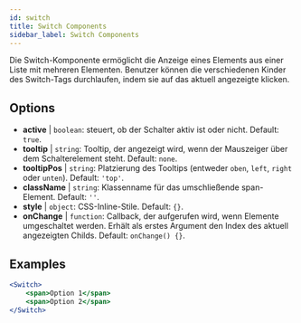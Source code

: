 ```yaml
---
id: switch
title: Switch Components
sidebar_label: Switch Components
---
```


Die Switch-Komponente ermöglicht die Anzeige eines Elements aus einer Liste mit mehreren Elementen. Benutzer können die verschiedenen Kinder des Switch-Tags durchlaufen, indem sie auf das aktuell angezeigte klicken.

## Options

* __active__ | `boolean`: steuert, ob der Schalter aktiv ist oder nicht. Default: `true`.
* __tooltip__ | `string`: Tooltip, der angezeigt wird, wenn der Mauszeiger über dem Schalterelement steht. Default: `none`.
* __tooltipPos__ | `string`: Platzierung des Tooltips (entweder `oben`, `left`, `right` oder `unten`). Default: `'top'`.
* __className__ | `string`: Klassenname für das umschließende span-Element. Default: `''`.
* __style__ | `object`: CSS-Inline-Stile. Default: `{}`.
* __onChange__ | `function`: Callback, der aufgerufen wird, wenn Elemente umgeschaltet werden. Erhält als erstes Argument den Index des aktuell angezeigten Childs. Default: `onChange() {}`.


## Examples

```jsx live
<Switch>
    <span>Option 1</span>
    <span>Option 2</span>
</Switch>
```



